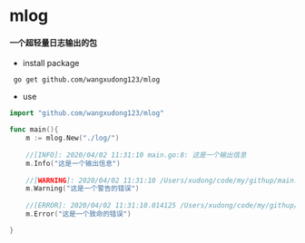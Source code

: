 # mlog

#### 一个超轻量日志输出的包

- install package
```
 go get github.com/wangxudong123/mlog
```


- use
```go               
import "github.com/wangxudong123/mlog"

func main(){
    m := mlog.New("./log/")     
    
    //[INFO]: 2020/04/02 11:31:10 main.go:8: 这是一个输出信息
    m.Info("这是一个输出信息")      
    
    //[WARNING]: 2020/04/02 11:31:10 /Users/xudong/code/my/githup/main.go:10: 这是一个警告的错误
    m.Warning("这是一个警告的错误")   
    
    //[ERROR]: 2020/04/02 11:31:10.014125 /Users/xudong/code/my/githup/main.go:12: 这是一个致命的错误
    m.Error("这是一个致命的错误")     

}
```
